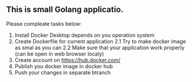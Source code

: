 
## This is small Golang applicatio. ##

Please compleate tasks below:


1. Install Docker Desktop depends on you operation system
2. Create Dockerfile for current application
2.1 Try to make docker image as smal as you can
2.2 Make sure that your application work properly (can be open in web browser localy)
3. Create account on https://hub.docker.com/
4. Publish you docker image in docker hub
5. Push your changes in separate btranch 
